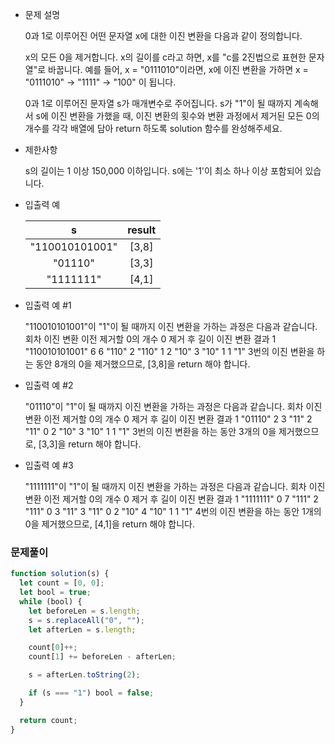- 문제 설명

  0과 1로 이루어진 어떤 문자열 x에 대한 이진 변환을 다음과 같이 정의합니다.

  x의 모든 0을 제거합니다.
  x의 길이를 c라고 하면, x를 "c를 2진법으로 표현한 문자열"로 바꿉니다.
  예를 들어, x = "0111010"이라면, x에 이진 변환을 가하면 x = "0111010" -> "1111" -> "100" 이 됩니다.

  0과 1로 이루어진 문자열 s가 매개변수로 주어집니다. s가 "1"이 될 때까지 계속해서 s에 이진 변환을 가했을 때, 이진 변환의 횟수와 변환 과정에서 제거된 모든 0의 개수를 각각 배열에 담아 return 하도록 solution 함수를 완성해주세요.

- 제한사항

  s의 길이는 1 이상 150,000 이하입니다.
  s에는 '1'이 최소 하나 이상 포함되어 있습니다.

- 입출력 예

  |       s        | result |
  | :------------: | :----: |
  | "110010101001" | [3,8]  |
  |    "01110"     | [3,3]  |
  |   "1111111"    | [4,1]  |

- 입출력 예 #1

  "110010101001"이 "1"이 될 때까지 이진 변환을 가하는 과정은 다음과 같습니다.
  회차 이진 변환 이전 제거할 0의 개수 0 제거 후 길이 이진 변환 결과
  1 "110010101001" 6 6 "110"
  2 "110" 1 2 "10"
  3 "10" 1 1 "1"
  3번의 이진 변환을 하는 동안 8개의 0을 제거했으므로, [3,8]을 return 해야 합니다.

- 입출력 예 #2

  "01110"이 "1"이 될 때까지 이진 변환을 가하는 과정은 다음과 같습니다.
  회차 이진 변환 이전 제거할 0의 개수 0 제거 후 길이 이진 변환 결과
  1 "01110" 2 3 "11"
  2 "11" 0 2 "10"
  3 "10" 1 1 "1"
  3번의 이진 변환을 하는 동안 3개의 0을 제거했으므로, [3,3]을 return 해야 합니다.

- 입출력 예 #3

  "1111111"이 "1"이 될 때까지 이진 변환을 가하는 과정은 다음과 같습니다.
  회차 이진 변환 이전 제거할 0의 개수 0 제거 후 길이 이진 변환 결과
  1 "1111111" 0 7 "111"
  2 "111" 0 3 "11"
  3 "11" 0 2 "10"
  4 "10" 1 1 "1"
  4번의 이진 변환을 하는 동안 1개의 0을 제거했으므로, [4,1]을 return 해야 합니다.

### 문제풀이

```javascript
function solution(s) {
  let count = [0, 0];
  let bool = true;
  while (bool) {
    let beforeLen = s.length;
    s = s.replaceAll("0", "");
    let afterLen = s.length;

    count[0]++;
    count[1] += beforeLen - afterLen;

    s = afterLen.toString(2);

    if (s === "1") bool = false;
  }

  return count;
}
```

